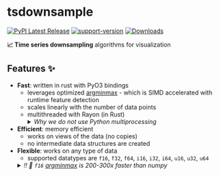 # tsdownsample

[![PyPI Latest Release](https://img.shields.io/pypi/v/tsdownsample.svg)](https://pypi.org/project/tsdownsample/)
[![support-version](https://img.shields.io/pypi/pyversions/tsdownsample)](https://img.shields.io/pypi/pyversions/tsdownsample)
[![Downloads](https://pepy.tech/badge/tsdownsample)](https://pepy.tech/project/tsdownsample)
<!-- [![Testing](https://github.com/predict-idlab/tsflex/actions/workflows/test.yml/badge.svg)](https://github.com/predict-idlab/tsflex/actions/workflows/test.yml) -->

**📈 Time series downsampling** algorithms for visualization

## Features ✨

* **Fast**: written in rust with PyO3 bindings  
  - leverages optimized [argminmax](https://github.com/jvdd/argminmax) - which is SIMD accelerated with runtime feature detection
  - scales linearly with the number of data points
  - multithreaded with Rayon (in Rust)
    <details>
      <summary><i>Why we do not use Python multiprocessing</i></summary>
      Citing the <a href="https://pyo3.rs/v0.17.3/parallelism.html">PyO3 docs on parallelism</a>:<br>
      <blockquote>
          CPython has the infamous Global Interpreter Lock, which prevents several threads from executing Python bytecode in parallel. This makes threading in Python a bad fit for CPU-bound tasks and often forces developers to accept the overhead of multiprocessing.
      </blockquote>
      In Rust - which is a compiled language - there is no GIL, so CPU-bound tasks can be parallelized (with <a href="https://github.com/rayon-rs/rayon">Rayon</a>) with little to no overhead.
    </details>
* **Efficient**: memory efficient
  - works on views of the data (no copies)
  - no intermediate data structures are created
* **Flexible**: works on any type of data
    - supported datatypes are `f16`, `f32`, `f64`, `i16`, `i32`, `i64`, `u16`, `u32`, `u64`
    <details>
      <summary><i>!! 🚀 <code>f16</code> <a href="https://github.com/jvdd/argminmax">argminmax</a> is 200-300x faster than numpy</i></summary>
      In contrast with all other data types above, <code>f16</code> is *not* hardware supported (i.e., no instructions for f16) by most modern CPUs. Programming languages facilitate support for this datatype by either (i) upcasting to `f32` or (ii) using a software implementation. <br>
      As for argminmax (finding the index of the minimum and maximum value in an array), only comparisons are needed - and thus no arithmetic operations - creating a (symmetrical) ordinal mapping from <code>f16</code> to <code>i16</code> is sufficient. This mapping allows to use (i) the hardware supported <code>i16</code> instructions for the scalar implementation, or (ii) the hardware supported <code>i16</code> instructions for the SIMD implementation - while not producing any memory overhead. <br>
      More details are described in the <a href="https://github.com/jvdd/argminmax/pull/1'>argminmax PR</a>.
    </details>
* **Easy to use**: simple API

## Install

> ❗🚨❗ This package is currently under development - no stable release yet ❗🚨❗


```bash
pip install tsdownsample
```

## Usage

```python
from tsdownsample import MinMaxLTTB
import pandas as pd; import numpy as np

# Create a time series
y = np.random.randn(10_000_000)
s = pd.Series(y)

# Downsample to 1000 points
s_ds = MinMaxLTTB.downsample(s, n_out=1000)
```

---

<p align="center">
👤 <i>Jeroen Van Der Donckt</i>
</p>